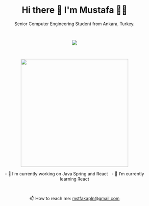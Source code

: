 <h1 align='center'>
  Hi there 👋 I'm Mustafa 👨‍💻
</h1>

<p align='center'>
  Senior Computer Engineering Student from Ankara, Turkey.
</p>&nbsp;&nbsp;

<p align='center'>
  <a href="https://www.linkedin.com/in/mustafa-kaplan/">
    <img src="https://img.shields.io/badge/linkedin-%230077B5.svg?&style=for-the-badge&logo=linkedin&logoColor=white" />
  </a>
</p>&nbsp;&nbsp;

<p align='center'>
  <a href="#"><img src="https://github-readme-stats.vercel.app/api?username=kaplanmustafa&show_icons=true&count_private=true&theme=dark" width="350"></a>
</p>

<p align='center'>
  - 🔭 I’m currently working on Java Spring and React&nbsp;&nbsp;
  - 🌱 I’m currently learning React
</p>&nbsp;&nbsp;

<p align='center'>
  📫 How to reach me: <a href='mailto:mstfakapln@gmail.com'>mstfakapln@gmail.com</a>
</p>


